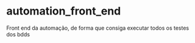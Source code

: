 # automation_front_end
Front end da automação, de forma que consiga executar todos os testes dos bdds

